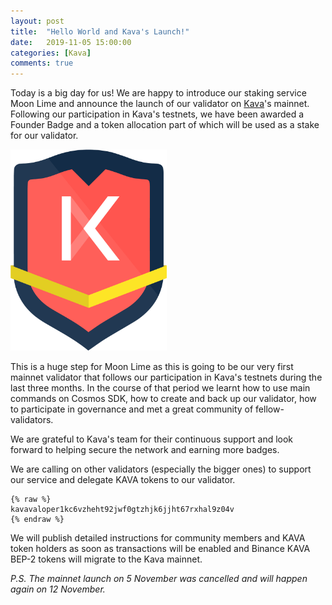 ```yaml
---
layout: post
title:  "Hello World and Kava's Launch!"
date:   2019-11-05 15:00:00
categories: [Kava]
comments: true
---
```

Today is a big day for us! We are happy to introduce our staking service Moon Lime and announce the launch of our validator on [Kava](https://www.kava.io/)'s mainnet. Following our participation in Kava's testnets, we have been awarded a Founder Badge and a token allocation part of which will be used as a stake for our validator.  

<!--more-->

<img title="Founder Badge" alt="Founder Badge" src="/img/founder-badge.png" width="250">

This is a huge step for Moon Lime as this is going to be our very first mainnet validator that follows our participation in Kava's testnets during the last three months. In the course of that period we learnt how to use main commands on Cosmos SDK, how to create and back up our validator, how to participate in governance and met a great community of fellow-validators.

We are grateful to Kava's team for their continuous support and look forward to helping secure the network and earning more badges.

We are calling on other validators (especially the bigger ones) to support our service and delegate KAVA tokens to our validator.

    {% raw %}
    kavavaloper1kc6vzheht92jwf0gtzhjk6jjht67rxhal9z04v
    {% endraw %}

We will publish detailed instructions for community members and KAVA token holders as soon as transactions will be enabled and Binance KAVA BEP-2 tokens will migrate to the Kava mainnet.

*P.S. The mainnet launch on 5 November was cancelled and will happen again on 12 November.*
